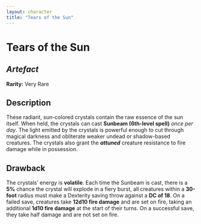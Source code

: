 ```yaml
---
layout: character
title: "Tears of the Sun"
---
```


# Tears of the Sun
## *Artefact* 
**Rarity:** Very Rare  
## Description
These radiant, sun-colored crystals contain the raw essence of the sun itself. When held, the crystals can cast **Sunbeam (6th-level spell)** *once per day*. The light emitted by the crystals is powerful enough to cut through magical darkness and obliterate weaker undead or shadow-based creatures. The crystals also grant the ***attuned*** creature resistance to fire damage while in possession.
## Drawback
The crystals’ energy is **volatile**. Each time the Sunbeam is cast, there is a **5%** chance the crystal will explode in a fiery burst, all creatures within a **30-foot** radius must make a Dexterity saving throw against a **DC of 18**. On a failed save, creatures take **12d10 fire damage** and are set on fire, taking an additional **1d10 fire damage** at the start of their turns. On a successful save, they take half damage and are not set on fire. 